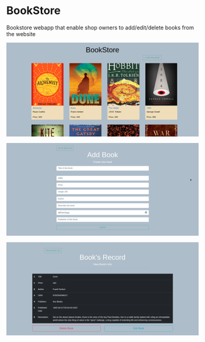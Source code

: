 # BookStore

Bookstore webapp that enable shop owners to add/edit/delete books from the website   

![Book List](1.png)   

![Add books](2.png)   

![Book Details](3.png)  
